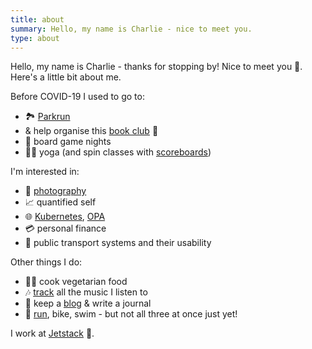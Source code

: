 ```yaml
---
title: about
summary: Hello, my name is Charlie - nice to meet you.
type: about
---
```



Hello, my name is Charlie - thanks for stopping by! Nice to meet you 👋. Here's a little bit about me.

Before COVID-19 I used to go to:

- 🏞️ [Parkrun](http://www.parkrun.org.uk/results/athleteresultshistory/?athleteNumber=358706)
- & help organise this [book club](http://london.computation.club/) 📖
- 🎲 board game nights
- 🧘‍♂️ yoga (and spin classes with [scoreboards](https://www.strava.com/activities/2095479215))

I'm interested in:

- 📸 [photography](https://photos.charlieegan3.com/)
- 📈 quantified self
- 🌐 [Kubernetes](https://kubernetes.io/), [OPA](https://www.openpolicyagent.org/)
- 💳 personal finance
- 🚂 public transport systems and their usability

Other things I do:

- 👨‍🍳 cook vegetarian food
- 🎶 [track](https://music.charlieegan3.com/) all the music I listen to
- 🧻 keep a [blog](https://www.notion.so/posts) & write a journal
- 🎽 [run](https://www.strava.com/athletes/1238371), bike, swim - but not all three at once just yet!

I work at [Jetstack](https://jetstack.io/) 💼.
